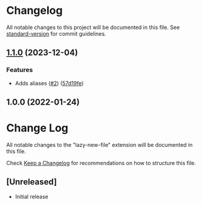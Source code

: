 # Changelog

All notable changes to this project will be documented in this file. See [standard-version](https://github.com/conventional-changelog/standard-version) for commit guidelines.

## [1.1.0](https://github.com/jhechtf/lazy-new-file/compare/v1.0.0...v1.1.0) (2023-12-04)


### Features

* Adds aliases ([#2](https://github.com/jhechtf/lazy-new-file/issues/2)) ([57d19fe](https://github.com/jhechtf/lazy-new-file/commit/57d19fec4e961b28565021bdd0b072c495493590))

## 1.0.0 (2022-01-24)

# Change Log

All notable changes to the "lazy-new-file" extension will be documented in this file.

Check [Keep a Changelog](http://keepachangelog.com/) for recommendations on how to structure this file.

## [Unreleased]

- Initial release